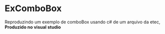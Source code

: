 # ExComboBox
Reproduzindo um exemplo de comboBox usando c#  de um arquivo da etec,  <br><b>Produzido no visual studio</b>
